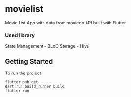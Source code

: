 # movielist

Movie List App with data from moviedb API built with Flutter

### Used library
State Management - BLoC
Storage - Hive

## Getting Started

To run the project

```
flutter pub get
dart run build_runner build
flutter run 
```
